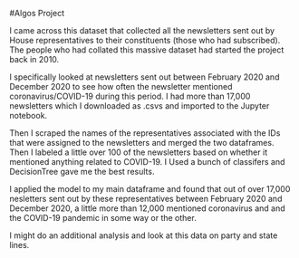 #Algos Project

I came across this dataset that collected all the newsletters sent out by House representatives to their constituents (those who had subscribed). The people who had collated this massive dataset had started the project back in 2010.

I specifically looked at newsletters sent out between February 2020 and December 2020 to see how often the newsletter mentioned coronavirus/COVID-19 during this period. I had more than 17,000 newsletters which I downloaded as .csvs and imported to the Jupyter notebook.

Then I scraped the names of the representatives associated with the IDs that were assigned to the newsletters and merged the two dataframes. Then I labeled a little over 100 of the newsletters based on whether it mentioned anything related to COVID-19. I Used a bunch of classifers and DecisionTree gave me the best results.

I applied the model to my main dataframe and found that out of over 17,000 nesletters sent out by these representatives between February 2020 and December 2020, a little more than 12,000 mentioned coronavirus and and the COVID-19 pandemic in some way or the other.

I might do an additional analysis and look at this data on party and state lines.